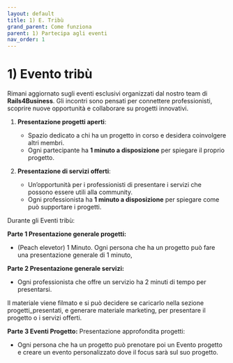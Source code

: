 ```yaml
---
layout: default
title: 1) E. Tribù
grand_parent: Come funziona
parent: 1) Partecipa agli eventi
nav_order: 1
---
```


# 1) Evento tribù

Rimani aggiornato sugli eventi esclusivi organizzati dal nostro team di **Rails4Business**. Gli incontri sono pensati per connettere professionisti, scoprire nuove opportunità e collaborare su progetti innovativi.  

1. **Presentazione progetti aperti**:  
   - Spazio dedicato a chi ha un progetto in corso e desidera coinvolgere altri membri.  
   - Ogni partecipante ha **1 minuto a disposizione** per spiegare il proprio progetto.

2. **Presentazione di servizi offerti**:  
   - Un’opportunità per i professionisti di presentare i servizi che possono essere utili alla community.  
   - Ogni professionista ha **1 minuto a disposizione** per spiegare come può supportare i progetti.

Durante gli Eventi tribù:

**Parte 1 Presentazione generale progetti:**
-  (Peach elevetor) 1 Minuto. Ogni persona che ha un progetto può fare una presentazione generale di 1 minuto,

**Parte 2 Presentazione generale servizi:**
- Ogni professionista che offre un servizio ha 2 minuti di tempo per presentarsi.

Il materiale viene filmato e si può decidere se caricarlo nella sezione progetti_presentati, e generare materiale marketing, per presentare il progetto o i servizi offerti.

**Parte 3 Eventi Progetto:**
Presentazione approfondita progetti:
- Ogni persona che ha un progetto può prenotare poi un Evento progetto e creare un evento personalizzato dove il focus sarà sul suo progetto.



